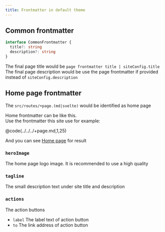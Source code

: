 ```yaml
---
title: Frontmatter in default theme
---
```


## Common frontmatter

```ts
interface CommonFrontmatter {
  title?: string
  description?: string
}
```

The final page title would be `page frontmatter title | siteConfig.title`  
The final page description would be use the page frontmatter if provided instead of `siteConfig.description`


## Home page frontmatter

The `src/routes/+page.(md|svelte)` would be identified as home page

Home frontmatter can be like this.  
Use the frontmatter this site use for example:

@code(../../../+page.md,1,25)

And you can see [Home page](/) for result

### `heroImage`

The home page logo image. It is recommended to use a high quality

### `tagline`

The small description text under site title and description

### `actions`

The action buttons
* `label`
  The label text of action button
* `to`
  The link address of action button
